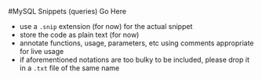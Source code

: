 #MySQL Snippets (queries) Go Here

 - use a `.snip` extension (for now) for the actual snippet
 - store the code as plain text (for now)
 - annotate functions, usage, parameters, etc using comments appropriate for live usage
 - if aforementioned notations are too bulky to be included, please drop it in a `.txt` file of the same name
